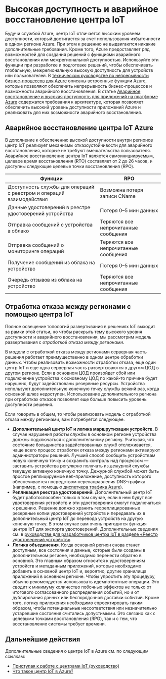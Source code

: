 <properties
 pageTitle="Высокий уровень доступности и аварийное восстановление центра IoT | Microsoft Azure"
 description="В статье описывается ряд возможностей для создания высокодоступных решений IoT с функциями аварийного восстановления."
 services="iot-hub"
 documentationCenter=""
 authors="fsautomata"
 manager="timlt"
 editor=""/>

<tags
 ms.service="iot-hub"
 ms.devlang="na"
 ms.topic="article"
 ms.tgt_pltfrm="na"
 ms.workload="na"
 ms.date="02/03/2016"
 ms.author="elioda"/>

# Высокая доступность и аварийное восстановление центра IoT

Будучи службой Azure, центр IoT отличается высоким уровнем доступности, который достигается за счет использования избыточности в одном регионе Azure. При этом к решению не выдвигаются никакие дополнительные требования. Кроме того, Azure предоставляет ряд возможностей для создания решений с функциями аварийного восстановления или межрегиональной доступностью. Используйте эти функции при разработке и подготовке решений, чтобы обеспечивать глобальную, межрегиональную высокую доступность для устройств или пользователей. В [техническом руководстве по непрерывности бизнес-процессов для Azure](../resiliency/resiliency-technical-guidance.md) описаны встроенные функции Azure, которые позволяют обеспечить непрерывность бизнес-процессов и возможности аварийного восстановления. В статье [Аварийное восстановление и высокая доступность для приложений на платформе Azure][] содержатся требования к архитектуре, которая позволяет обеспечить высокий уровень доступности приложений Azure и реализовать для них возможности аварийного восстановления.

## Аварийное восстановление центра IoT Azure
В дополнение к обеспечению высокой доступности внутри регионов центр IoT реализует механизмы отказоустойчивости для аварийного восстановления, которые не требуют вмешательства пользователя. Аварийное восстановление центра IoT является самоинициируемым, целевое время восстановления (RTO) составляет от 2 до 26 часов, и доступны следующие целевые точки восстановления (RPO).

| Функции | RPO |
| ------------- | --- |
| Доступность службы для операций с реестром и операций взаимодействия | Возможна потеря записи CName |
| Данные удостоверений в реестре удостоверений устройства | Потеря 0–5 мин данных |
| Отправка сообщений с устройства в облако | Теряются все непрочитанные сообщения |
| Отправка сообщений о мониторинге операций | Теряются все непрочитанные сообщения |
| Получение сообщений из облака на устройство | Потеря 0–5 мин данных |
| Очередь отзывов из облака на устройство | Теряются все непрочитанные сообщения |

## Отработка отказа между регионами с помощью центра IoT

Полное освещение топологий развертывания в решениях IoT выходит за рамки этой статьи, но чтобы раскрыть тему высокого уровня доступности и аварийного восстановления, мы рассмотрим модель развертывания с *отработкой отказа между регионами*.

В модели с отработкой отказа между регионами серверная часть решения работает преимущественно в одном центре обработки данных. Чтобы реализовать возможности отработки отказа, еще один центр IoT и еще одна серверная часть развертываются в другом ЦОД в другом регионе. Если в основном ЦОД произойдет сбой или подключение устройства к основному ЦОД по какой-то причине будет нарушено, будут задействованы резервные ресурсы. Устройства используют дополнительную конечную точку службы всякий раз, когда основной шлюз недоступен. Использование дополнительного региона при отработках отказов позволяет еще больше повысить уровень доступности решения.

Если говорить в общем, то чтобы реализовать модель с отработкой отказа между регионами, вам потребуется следующее.

* **Дополнительный центр IoT и логика маршрутизации устройств**. В случае нарушения работы службы в основном регионе устройства должны подключаться к дополнительному региону. Учитывая, что состояние большинства задействованных служб отслеживается, чаще всего процесс отработки отказа между регионами активируют администраторы решений. Лучший способ сообщить устройствам новую конечную точку и сохранить контроль над процессом — заставить устройства регулярно получать из *дежурной* службы текущую активную конечную точку. Дежурной службой может быть простое реплицируемое веб-приложение, доступность которого обеспечивается посредством перенаправления DNS-трафика (например, с помощью [диспетчера трафика Azure][]).
* **Репликация реестра удостоверений**. Дополнительный центр IoT будет работоспособен только в том случае, если в нем будут все удостоверения устройств и эти удостоверения смогут подключаться к решению. Решение должно хранить геореплицированные резервные копии удостоверений устройств и передавать их в дополнительный центр IoT до перевода устройств на другую конечную точку. В этом случае вам очень пригодится функция центра IoT для экспорта удостоверений. Дополнительные сведения см. в [руководстве для разработчиков центра IoT в разделе «Реестр удостоверений устройств»][].
* **Логика объединения**. Когда основной регион снова станет доступным, все состояния и данные, которые были созданы в дополнительном регионе, необходимо перенести обратно в основной. Это главным образом относится к удостоверениям устройств и метаданным приложений, которые необходимо добавить в основной центр IoT и, вероятно, другие хранилища приложений в основном регионе. Чтобы упростить эту процедуру, обычно рекомендуется использовать идемпотентные операции. Это сводит к минимуму количество побочных эффектов не только от итогового согласованного распределения событий, но и от дублирования данных или беспорядочной доставки событий. Кроме того, логику приложения необходимо спроектировать таким образом, чтобы потенциальные несоответствия или незначительно устаревшие состояния считались допустимыми. Это связано как с целевыми точками восстановления (RPO), так и с тем, что восстановление системы требует времени.

## Дальнейшие действия

Дополнительные сведения о центре IoT в Azure см. по следующим ссылкам:

- [Приступая к работе с центрами IoT (руководство)][lnk-get-started]
- [Что такое центр IoT в Azure?][]

[Azure resiliency technical guidance]: ../resiliency/resiliency-technical-guidance.md
[Аварийное восстановление и высокая доступность для приложений на платформе Azure]: ../resiliency/resiliency-disaster-recovery-high-availability-azure-applications.md
[Failsafe: Guidance for Resilient Cloud Architectures]: https://msdn.microsoft.com/library/azure/jj853352.aspx
[диспетчера трафика Azure]: https://azure.microsoft.com/documentation/services/traffic-manager/
[руководстве для разработчиков центра IoT в разделе «Реестр удостоверений устройств»]: iot-hub-devguide.md#identityregistry

[lnk-get-started]: iot-hub-csharp-csharp-getstarted.md
[Что такое центр IoT в Azure?]: iot-hub-what-is-iot-hub.md

<!---HONumber=AcomDC_0921_2016-->